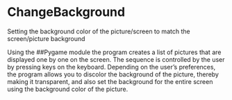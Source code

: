 # ChangeBackground
Setting the background color of the picture/screen to match the screen/picture background

Using the ##Pygame module the program creates a list of pictures that are displayed one by one on the screen. The sequence is controlled by the user by pressing keys on the keyboard.
Depending on the user’s preferences, the program allows you to discolor the background of the picture, thereby making it transparent, and also set the background for the entire screen using the background color of the picture.
